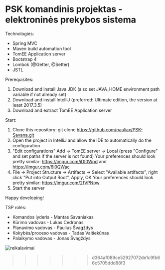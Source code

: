 # PSK komandinis projektas - elektroninės prekybos sistema

Technologies:
* Spring MVC
* Maven build automation tool
* TomEE Application server
* Bootstrap 4
* Lombok (@Getter, @Setter)
* JSTL

Prerequisites:
1. Download and install Java JDK
(also set JAVA_HOME environment path variable if not already set)
2. Download and install IntelliJ (preferred: Ultimate edition, the version at least 2017.3.5)
3. Download and extract TomEE Application server

Start:
1. Clone this repository:
git clone https://github.com/pauliax/PSK-Savana.git
2. Open the project in IntelliJ and allow the IDE to automatically do the configuration
3. "Edit configurations" Add -> TomEE server -> Local (press "Configure" and set paths if the server is not found)
Your preferences should look pretty similar: https://imgur.com/iDI0Wpd and 
https://imgur.com/6i0QWac
4. File -> Project Structure -> Artifacts -> Select "Available artifacts", right click "Put into Output Root", Apply, OK
Your preferences should look pretty similar:
https://imgur.com/2fVPNpw
5. Start the server

Happy developing!

TSP rolės: 
* Komandos lyderis - Mantas Savaniakas
* Kūrimo vadovas - Lukas Cedronas
* Planavimo vadovas - Paulius Švagždys
* Kokybės/proceso vadovas - Tadas Vaitiekūnas
* Palaikymo vadovas - Jonas Švagždys

![reikalavimai](https://github.com/pauliax/PSK-Savana/blob/master/psk-reikalavimai.jpg?raw=true "Reikalavimai")
>>>>>>> d364af089ce52927072de1c9fb66c5705ddd88f3
